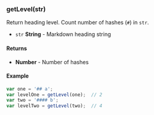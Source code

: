 
### getLevel(str)

Return heading level. Count number of hashes (`#`) in `str`.


- `str` **String** - Markdown heading string



#### Returns

- **Number** - Number of hashes



#### Example


```javascript
var one = '## a';
var levelOne = getLevel(one);  // 2
var two = '#### b';
var levelTwo = getLevel(two);  // 4
```


